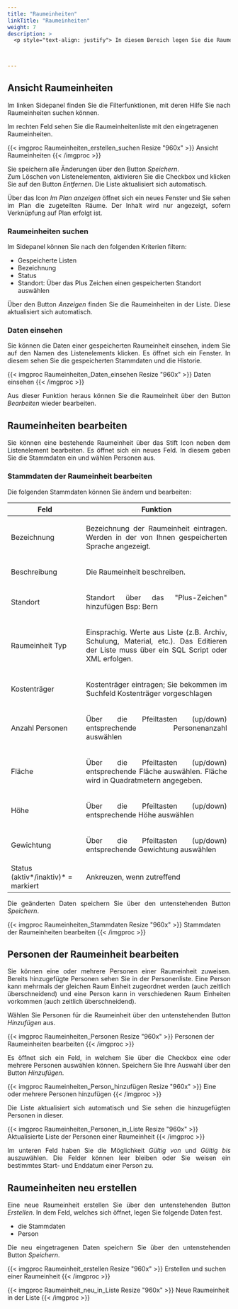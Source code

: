 ```yaml
---
title: "Raumeinheiten"
linkTitle: "Raumeinheiten"
weight: 7
description: >
  <p style="text-align: justify"> In diesem Bereich legen Sie die Raumeinheiten und Listen der Raumeinheiten an. Fügen Sie neue Raumeinheiten hinzu oder löschen Sie bestehende Raumeinheiten. </p>
 


---
```

## Ansicht Raumeinheiten

<p style="text-align: justify">
Im linken Sidepanel finden Sie die Filterfunktionen, mit deren Hilfe Sie nach Raumeinheiten suchen können. </br>

Im rechten Feld sehen Sie die Raumeinheitenliste mit den eingetragenen Raumeinheiten. </p>

{{< imgproc Raumeinheiten_erstellen_suchen Resize "960x" >}}
Ansicht Raumeinheiten
{{< /imgproc >}}

<p style="text-align: justify">
Sie speichern alle Änderungen über den Button <i>Speichern</i>. </br>
Zum Löschen von Listenelementen, aktivieren Sie die Checkbox und klicken Sie auf den Button <i>Entfernen</i>. Die Liste aktualisiert sich automatisch. </p>

<p style="text-align: justify">
Über das Icon <i>Im Plan anzeigen</i> öffnet sich ein neues Fenster und Sie sehen im Plan die zugeteilten Räume. Der Inhalt wird nur angezeigt, sofern Verknüpfung auf Plan erfolgt ist. </p>

### Raumeinheiten suchen 

<p style="text-align: justify">
Im Sidepanel können Sie nach den folgenden Kriterien filtern: </p>

* Gespeicherte Listen
* Bezeichnung 
* Status 
* Standort: Über das Plus Zeichen einen gespeicherten Standort auswählen

<p style="text-align: justify">
Über den Button <i>Anzeigen</i> finden Sie die Raumeinheiten in der Liste. Diese aktualisiert sich automatisch. </p>

### Daten einsehen

<p style="text-align: justify">
Sie können die Daten einer gespeicherten Raumeinheit einsehen, indem Sie auf den Namen des Listenelements klicken. Es öffnet sich ein Fenster. In diesem sehen Sie die gespeicherten Stammdaten und die Historie. </p>

{{< imgproc Raumeinheiten_Daten_einsehen Resize "960x" >}}
Daten einsehen
{{< /imgproc >}}

<p style="text-align: justify">
Aus dieser Funktion heraus können Sie die Raumeinheit über den Button <i>Bearbeiten</i> wieder bearbeiten. </p>

## Raumeinheiten bearbeiten

<p style="text-align: justify">
Sie können eine bestehende Raumeinheit über das Stift Icon neben dem Listenelement bearbeiten. Es öffnet sich ein neues Feld. In diesem geben Sie die Stammdaten ein und wählen Personen aus. </p>

### Stammdaten der Raumeinheit bearbeiten

<p style="text-align: justify">
Die folgenden Stammdaten können Sie ändern und bearbeiten: </p>

| Feld         | Funktion         | 
| ------------- |-------------  | 
| Bezeichnung       |<p style="text-align: justify"> Bezeichnung der Raumeinheit eintragen. Werden in der von Ihnen gespeicherten Sprache angezeigt. </p>|
| Beschreibung      |<p style="text-align: justify"> Die Raumeinheit beschreiben.  </p>| 
| Standort  | <p style="text-align: justify">Standort über das "Plus-Zeichen" hinzufügen Bsp: Bern  </p>   |  
| Raumeinheit Typ    |<p style="text-align: justify"> Einsprachig. Werte aus Liste (z.B. Archiv, Schulung, Material, etc.). Das Editieren der Liste muss über ein SQL Script oder XML erfolgen. </p> |  
| Kostenträger  |<p style="text-align: justify">  Kostenträger eintragen; Sie bekommen im Suchfeld Kostenträger vorgeschlagen </p>|  
| Anzahl Personen |<p style="text-align: justify"> Über die Pfeiltasten (up/down) entsprechende Personenanzahl auswählen  </p>| 
| Fläche |<p style="text-align: justify"> Über die Pfeiltasten (up/down) entsprechende Fläche auswählen. Fläche wird in Quadratmetern angegeben. </p> | 
| Höhe |<p style="text-align: justify"> Über die Pfeiltasten (up/down) entsprechende Höhe auswählen </p> | 
| Gewichtung | <p style="text-align: justify"> Über die Pfeiltasten (up/down) entsprechende Gewichtung auswählen </p>  | 
| Status (aktiv*/inaktiv)* = markiert |<p style="text-align: justify"> Ankreuzen, wenn zutreffend </p> | 

<p style="text-align: justify">
Die geänderten Daten speichern Sie über den untenstehenden Button <i>Speichern</i>.

{{< imgproc Raumeinheiten_Stammdaten Resize "960x" >}}
Stammdaten der Raumeinheiten bearbeiten
{{< /imgproc >}}

## Personen der Raumeinheit bearbeiten

<p style="text-align: justify">
Sie können eine oder mehrere Personen einer Raumeinheit zuweisen. Bereits hinzugefügte Personen sehen Sie in der Personenliste. Eine Person kann mehrmals der gleichen Raum Einheit zugeordnet werden (auch zeitlich überschneidend) und eine Person kann in verschiedenen Raum Einheiten vorkommen (auch zeitlich überschneidend). </p>

<p style="text-align: justify">
Wählen Sie Personen für die Raumeinheit über den untenstehenden Button <i>Hinzufügen</i> aus.</p> 

{{< imgproc Raumeinheiten_Personen Resize "960x" >}}
Personen der Raumeinheiten bearbeiten
{{< /imgproc >}}

<p style="text-align: justify">
Es öffnet sich ein Feld, in welchem Sie über die Checkbox eine oder mehrere Personen auswählen können. Speichern Sie Ihre Auswahl über den Button <i>Hinzufügen</i>.</p>

{{< imgproc Raumeinheiten_Person_hinzufügen Resize "960x" >}}
Eine oder mehrere Personen hinzufügen
{{< /imgproc >}}

<p style="text-align: justify">
Die Liste aktualisiert sich automatisch und Sie sehen die hinzugefügten Personen in dieser.</p>

{{< imgproc Raumeinheiten_Personen_in_Liste Resize "960x" >}}
Aktualisierte Liste der Personen einer Raumeinheit
{{< /imgproc >}}

<p style="text-align: justify">
Im unteren Feld haben Sie die Möglichkeit <i>Gültig von</i> und <i>Gültig bis</i> auszuwählen. Die Felder können leer bleiben oder Sie weisen ein bestimmtes Start- und Enddatum einer Person zu. </p>


## Raumeinheiten neu erstellen

<p style="text-align: justify">
Eine neue Raumeinheit erstellen Sie über den untenstehenden Button <i>Erstellen</i>. In dem Feld, welches sich öffnet, legen Sie folgende Daten fest. </p>

* die Stammdaten
* Person  

<p style="text-align: justify">
Die neu eingetragenen Daten speichern Sie über den untenstehenden Button <i>Speichern</i>.

{{< imgproc Raumeinheit_erstellen Resize "960x" >}}
Erstellen und suchen einer Raumeinheit
{{< /imgproc >}}

{{< imgproc Raumeinheit_neu_in_Liste Resize "960x" >}}
Neue Raumeinheit in der Liste
{{< /imgproc >}}